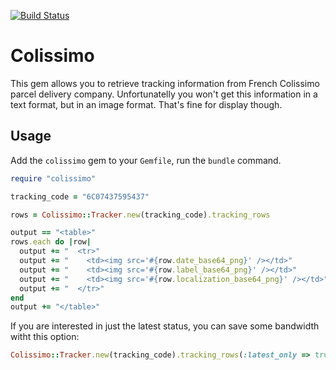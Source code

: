 [![Build Status](https://travis-ci.org/ssaunier/colissimo.png)](https://travis-ci.org/ssaunier/colissimo)

# Colissimo

This gem allows you to retrieve tracking information from French Colissimo
parcel delivery company. Unfortunatelly you won't get this information in
a text format, but in an image format. That's fine for display though.

## Usage

Add the `colissimo` gem to your `Gemfile`, run the `bundle` command.

```ruby
require "colissimo"

tracking_code = "6C07437595437"

rows = Colissimo::Tracker.new(tracking_code).tracking_rows

output == "<table>"
rows.each do |row|
  output += "  <tr>"
  output += "    <td><img src='#{row.date_base64_png}' /></td>"
  output += "    <td><img src='#{row.label_base64_png}' /></td>"
  output += "    <td><img src='#{row.localization_base64_png}' /></td>"
  output += "  </tr>"
end
output += "</table>"

```

If you are interested in just the latest status, you can save some bandwidth
witht this option:


```ruby
Colissimo::Tracker.new(tracking_code).tracking_rows(:latest_only => true)

```